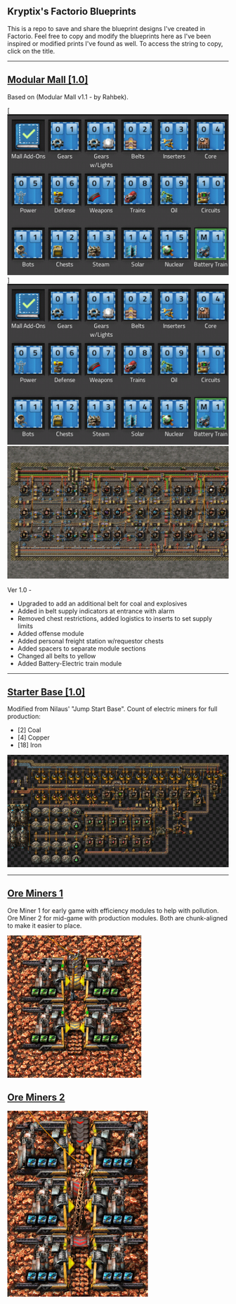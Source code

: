 ## Kryptix's Factorio Blueprints

This is a repo to save and share the blueprint designs I've created in Factorio.  Feel free to copy and modify the blueprints here as I've been inspired or modified prints I've found as well.  To access the string to copy, click on the title.

--------------------

## <a href="https://github.com/Kryptix-Dev/Factorio/blob/main/modular-mall">Modular Mall [1.0]</a>
Based on (Modular Mall v1.1 - by Rahbek).

[![Module Mall Book](https://github.com/Kryptix-Dev/Factorio/blob/main/blueprint-images/modular-mall-book.png)]
<img src="https://github.com/Kryptix-Dev/Factorio/blob/main/blueprint-images/modular-mall-book.png" />
<img src="https://github.com/Kryptix-Dev/Factorio/blob/main/blueprint-images/modular-mall-built.png" /><br />

Ver 1.0 -
* Upgraded to add an additional belt for coal and explosives
* Added in belt supply indicators at entrance with alarm
* Removed chest restrictions, added logistics to inserts to set supply limits
* Added offense module
* Added personal freight station w/requestor chests
* Added spacers to separate module sections
* Changed all belts to yellow
* Added Battery-Electric train module

--------------------

## <a href="https://github.com/Kryptix-Dev/Factorio/blob/main/starter-base">Starter Base [1.0]</a>
Modified from Nilaus' "Jump Start Base".  Count of electric miners for full production:

* [2] Coal
* [4] Copper
* [18] Iron

<img src="https://github.com/Kryptix-Dev/Factorio/blob/main/blueprint-images/starter-base.png" />

--------------------

## <a href="https://github.com/Kryptix-Dev/Factorio/blob/main/ore-miners-1">Ore Miners 1</a>
Ore Miner 1 for early game with efficiency modules to help with pollution.  Ore Miner 2 for mid-game with production modules.  Both are chunk-aligned to make it easier to place.

<img src="https://github.com/Kryptix-Dev/Factorio/blob/main/blueprint-images/ore-miners-1.png" />

## <a href="https://github.com/Kryptix-Dev/Factorio/blob/main/ore-miners-2">Ore Miners 2</a>

<img src="https://github.com/Kryptix-Dev/Factorio/blob/main/blueprint-images/ore-miners-2.png" />
